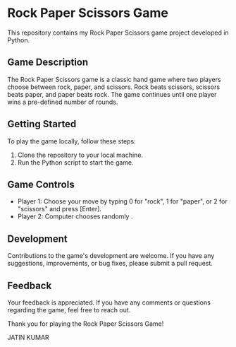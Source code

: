 # Rock Paper Scissors Game

This repository contains my Rock Paper Scissors game project developed in Python.

## Game Description

The Rock Paper Scissors game is a classic hand game where two players choose between rock, paper, and scissors. Rock beats scissors, scissors beats paper, and paper beats rock. The game continues until one player wins a pre-defined number of rounds.

## Getting Started

To play the game locally, follow these steps:

1. Clone the repository to your local machine.
2. Run the Python script to start the game.

## Game Controls

- Player 1: Choose your move by typing 0 for "rock", 1 for "paper", or 2 for "scissors" and press [Enter].
- Player 2: Computer chooses randomly .

## Development

Contributions to the game's development are welcome. If you have any suggestions, improvements, or bug fixes, please submit a pull request.

## Feedback

Your feedback is appreciated. If you have any comments or questions regarding the game, feel free to reach out.

Thank you for playing the Rock Paper Scissors Game!

JATIN KUMAR
